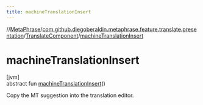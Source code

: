 ```yaml
---
title: machineTranslationInsert
---
```

//[MetaPhrase](../../../index.html)/[com.github.diegoberaldin.metaphrase.feature.translate.presentation](../index.html)/[TranslateComponent](index.html)/[machineTranslationInsert](machine-translation-insert.html)



# machineTranslationInsert



[jvm]\
abstract fun [machineTranslationInsert](machine-translation-insert.html)()



Copy the MT suggestion into the translation editor.




